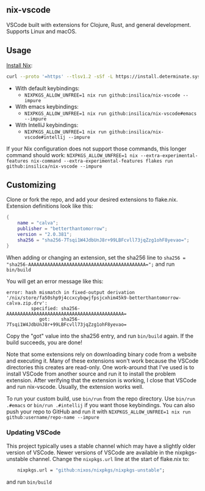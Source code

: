 ## nix-vscode

VSCode built with extensions for Clojure, Rust, and general development. Supports Linux and macOS.

## Usage

[Install Nix](https://github.com/DeterminateSystems/nix-installer):
```bash
curl --proto '=https' --tlsv1.2 -sSf -L https://install.determinate.systems/nix | sh -s -- install
```

- With default keybindings:
    - `NIXPKGS_ALLOW_UNFREE=1 nix run github:insilica/nix-vscode --impure`
- With emacs keybindings:
    - `NIXPKGS_ALLOW_UNFREE=1 nix run github:insilica/nix-vscode#emacs --impure`
- With IntelliJ keybindings:
    - `NIXPKGS_ALLOW_UNFREE=1 nix run github:insilica/nix-vscode#intellij --impure`

If your Nix configuration does not support those commands, this longer command should work: `NIXPKGS_ALLOW_UNFREE=1 nix --extra-experimental-features nix-command --extra-experimental-features flakes run github:insilica/nix-vscode --impure`

## Customizing

Clone or fork the repo, and add your desired extensions to flake.nix.
Extension definitions look like this:
```nix
{
    name = "calva";
    publisher = "betterthantomorrow";
    version = "2.0.381";
    sha256 = "sha256-7Tsqi1W4JdbUnJ8r+99LBFcvll73jqZzg1ohF8yevao=";
}
```

When adding or changing an extension, set the sha256 line to `sha256 = "sha256-AAAAAAAAAAAAAAAAAAAAAAAAAAAAAAAAAAAAAAAAAAA=";` and run `bin/build`

You will get an error message like this:
```
error: hash mismatch in fixed-output derivation '/nix/store/fa50shp9j4ccxcybqwjfpsjcxhim45k9-betterthantomorrow-calva.zip.drv':
         specified: sha256-AAAAAAAAAAAAAAAAAAAAAAAAAAAAAAAAAAAAAAAAAAA=
            got:    sha256-7Tsqi1W4JdbUnJ8r+99LBFcvll73jqZzg1ohF8yevao=
```

Copy the "got" value into the sha256 entry, and run `bin/build` again. If the build succeeds, you are done!

Note that some extensions rely on downloading binary code from a website and executing it.
Many of these extensions won't work because the VSCode directories this creates are read-only.
One work-around that I've used is to install VSCode from another source and run it to install the problem extension.
After verifying that the extension is working, I close that VSCode and run nix-vscode.
Usually, the extension works well.

To run your custom build, use `bin/run` from the repo directory. Use `bin/run .#emacs` or `bin/run .#intellij` if you want those keybindings. You can also push your repo to GitHub and run it with `NIXPKGS_ALLOW_UNFREE=1 nix run github:username/repo-name --impure`

### Updating VSCode

This project typically uses a stable channel which may have a slightly older version of VSCode. Newer versions of VSCode are available in the nixpkgs-unstable channel.
Change the `nixpkgs.url` line at the start of flake.nix to:
```nix
    nixpkgs.url = "github:nixos/nixpkgs/nixpkgs-unstable";
```
and run `bin/build`
